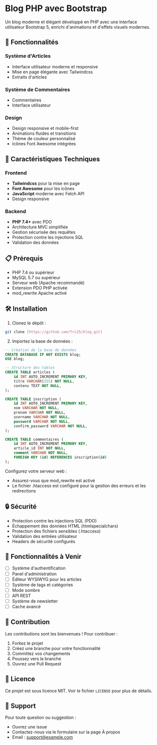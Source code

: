 # Blog PHP avec Bootstrap

Un blog moderne et élégant développé en PHP avec une interface utilisateur Bootstrap 5, enrichi d'animations et d'effets visuels modernes.

## 🚀 Fonctionnalités

### Système d'Articles
- Interface utilisateur moderne et responsive
- Mise en page élégante avec Tailwindcss
- Extraits d'articles



### Système de Commentaires
- Commentaires 
- Interface utilisateur 



### Design 
- Design responsive et mobile-first
- Animations fluides et transitions
- Thème de couleur personnalisé
- Icônes Font Awesome intégrées

## 🎨 Caractéristiques Techniques

### Frontend
- **Tailwindcss** pour la mise en page
- **Font Awesome** pour les icônes
- **JavaScript** moderne avec Fetch API
- Design responsive

### Backend
- **PHP 7.4+** avec PDO
- Architecture MVC simplifiée
- Gestion sécurisée des requêtes
- Protection contre les injections SQL
- Validation des données


## 📋 Prérequis

- PHP 7.4 ou supérieur
- MySQL 5.7 ou supérieur
- Serveur web (Apache recommandé)
- Extension PDO PHP activée
- mod_rewrite Apache activé

## 🛠️ Installation

1. Clonez le dépôt :
```bash
git clone [https://github.com/fri25/blog.git]
```

2. Importez la base de données :
```sql
-- Création de la base de données
CREATE DATABASE IF NOT EXISTS blog;
USE blog;

-- Structure des tables
CREATE TABLE articles (
    id INT AUTO_INCREMENT PRIMARY KEY,
    titre VARCHAR(255) NOT NULL,
    contenu TEXT NOT NULL,
);

CREATE TABLE inscription (
    id INT AUTO_INCREMENT PRIMARY KEY,
    nom VARCHAR NOT NULL,
    prenom VARCHAR NOT NULL,
    username VARCHAR NOT NULL,
    password VARCHAR NOT NULL,
    confirm_password VARCHAR NOT NULL,
);

CREATE TABLE commentaires (
    id INT AUTO_INCREMENT PRIMARY KEY,
    article_id INT NOT NULL,
    comment VARCHAR NOT NULL,
    FOREIGN KEY (id) REFERENCES inscription(id)
);
```


 Configurez votre serveur web :
   - Assurez-vous que mod_rewrite est activé
   - Le fichier .htaccess est configuré pour la gestion des erreurs et les redirections



## 🔒 Sécurité

- Protection contre les injections SQL (PDO)
- Échappement des données HTML (htmlspecialchars)
- Protection des fichiers sensibles (.htaccess)
- Validation des entrées utilisateur
- Headers de sécurité configurés

## 🎯 Fonctionnalités à Venir

- [ ] Système d'authentification
- [ ] Panel d'administration
- [ ] Éditeur WYSIWYG pour les articles
- [ ] Système de tags et catégories
- [ ] Mode sombre
- [ ] API REST
- [ ] Système de newsletter
- [ ] Cache avancé

## 🤝 Contribution

Les contributions sont les bienvenues ! Pour contribuer :

1. Forkez le projet
2. Créez une branche pour votre fonctionnalité
3. Committez vos changements
4. Poussez vers la branche
5. Ouvrez une Pull Request

## 📝 Licence

Ce projet est sous licence MIT. Voir le fichier `LICENSE` pour plus de détails.

## 📧 Support

Pour toute question ou suggestion :
- Ouvrez une issue
- Contactez-nous via le formulaire sur la page À propos
- Email : support@example.com